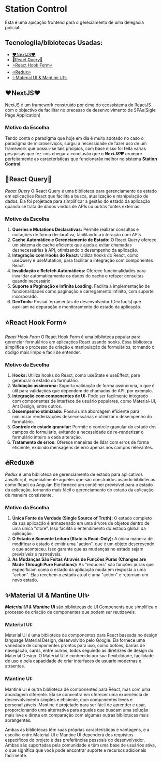 # Station Control

<p>Esta é uma apicação frontend para o gereciamento de uma delegacia policial.</p>

<h2>Tecnologiia/bibiotecas Usadas:</h2>

<ul>
  <li><a href="#nextjs">❤️NextJS❤️<a/></li>
  <li><a href="#react-query">📶React Query📶<a/></li>
  <li><a href="#react-hook-form">⭐React Hook Form⭐<a/></li>
  <li><a href="#redux">🔥Redux🔥<a/></li>
  <li><a href="#ui">✨Material UI & Mantine UI✨<a/></li>
</ul>

<h2 id="nextjs">❤NextJS❤️</h2>

<p>NextJS é um framework construido por cima do ecossistema do ReactJS com o objectivo de facilitar no precesso de desenvolvimento de SPAs(Sigle Page Application)</p>

<h3>Motivo da Escolha</h3>

<p>Tendo conta o paradigma que hoje em dia é muito adotado no caso o paradigma de microserviços, surgiu a necessidade de fazer uso de um framework que possui-se tais pricípios, com base nisso foi feita varias pesquisas que fez-nos chegar a conclusão que o <b><i>NextJS❤️</i></b> crumpre perfeitamente as características que funcionarão melhor no sistema <b>Station Control</b>.</p>

<h2 id="react-query">📶React Query📶</h2>

<p><i>React Query</i> O React Query é uma biblioteca para gerenciamento de estado em aplicações React que facilita a busca, atualização e manipulação de dados. Ela foi projetada para simplificar a gestão do estado da aplicação quando se trata de dados vindos de APIs ou outras fontes externas.</p>

<h3>Motivo da Escolha</h3>

<ol>
  <li><b>Queries e Mutations Declarativas:</b> Permite realizar consultas e mutações de forma declarativa, facilitando a interação com APIs.</li>
  <li><b>Cache Automático e Gerenciamento de Estado:</b> O React Query oferece um sistema de cache eficiente que ajuda a evitar chamadas desnecessárias à API, otimizando o desempenho da aplicação.</li>
  <li><b>Integração com Hooks do React:</b> Utiliza hooks do React, como useQuery e useMutation, para facilitar a integração com componentes React.</li>
  <li><b>Invalidação e Refetch Automáticos:</b> Oferece funcionalidades para invalidar automaticamente os dados do cache e refazer consultas quando necessário.</li>
  <li><b>Suporte a Paginação e Infinite Loading:</b> Facilita a implementação de funcionalidades como paginação e carregamento infinito, com suporte incorporado.</li>
  <li><b>DevTools:</b> Possui ferramentas de desenvolvedor (DevTools) que auxiliam na depuração e monitoramento do estado da aplicação.</li>
</ol>

<h2 id="react-hook-form">⭐React Hook Form⭐</h2>

<p><i>React Hook Form</i> O React Hook Form é uma biblioteca popular para gerenciar formulários em aplicações React usando hooks. Essa biblioteca simplifica o processo de criação e manipulação de formulários, tornando o código mais limpo e fácil de entender.</p>

<h3>Motivo da Escolha</h3>

<ol>
  <li><b>Hooks:</b> Utiliza hooks do React, como useState e useEffect, para gerenciar o estado do formulário.</li>
  <li><b>Validação assíncrona:</b> Suporta validação de forma assíncrona, o que é útil para validações que dependem de chamadas de API, por exemplo.</li>
  <li><b>Integração com componentes de UI:</b> Pode ser facilmente integrado com componentes de interface de usuário populares, como Material-UI, Ant Design, entre outros.</li>
  <li><b>Desempenho otimizado:</b> Possui uma abordagem eficiente para minimizar renderizações desnecessárias e otimizar o desempenho do formulário.</li>
  <li><b>Controle de estado granular:</b> Permite o controle granular do estado dos campos do formulário, evitando a necessidade de re-renderizar o formulário inteiro a cada alteração.</li>
  <li><b>Tratamento de erros:</b> Oferece maneiras de lidar com erros de forma eficiente, exibindo mensagens de erro apenas nos campos relevantes.</li>
</ol>

<h2 id="redux">🔥Redux🔥</h2>

<p><i>Redux</i> é uma biblioteca de gerenciamento de estado para aplicativos JavaScript, especialmente aqueles que são construídos usando bibliotecas como React ou Angular. Ele fornece um contêiner previsível para o estado da aplicação, tornando mais fácil o gerenciamento do estado da aplicação de maneira consistente.</p>

<h3>Motivo da Escolha</h3>

<ol>
  <li><b>Única Fonte da Verdade (Single Source of Truth):</b> O estado completo da sua aplicação é armazenado em uma árvore de objetos dentro de uma única "store". Isso facilita o entendimento do estado global da aplicação.</li>
  <li><b>O Estado é Somente Leitura (State is Read-Only):</b> A única maneira de modificar o estado é emitir uma "action", que é um objeto descrevendo o que aconteceu. Isso garante que as mudanças no estado sejam previsíveis e rastreáveis.</li>
  <li><b>As Mudanças São Feitas Através de Funções Puras (Changes are Made Through Pure Functions):</b> As "reducers" são funções puras que especificam como o estado da aplicação muda em resposta a uma "action". Elas recebem o estado atual e uma "action" e retornam um novo estado.</li>
</ol>

<h2 id="ui">✨Material UI & Mantine UI✨</h2>

<p><b><i>Material UI & Mantine UI</i></b> são bibliotecas de UI Compenents que simplifica o processo de criação de componentes que podem ser reutizaveis.</p>

<h3>Material UI:</h3>

<p>Material UI é uma biblioteca de componentes para React baseada no design language Material Design, desenvolvido pelo Google. Ela fornece uma variedade de componentes prontos para uso, como botões, barras de navegação, cards, entre outros, todos seguindo as diretrizes de design do Material Design. O Material UI é conhecido por sua flexibilidade, facilidade de uso e pela capacidade de criar interfaces de usuário modernas e atraentes.</p>

<h3>Mantine UI:</h3>

<p>Mantine UI é outra biblioteca de componentes para React, mas com uma abordagem diferente. Ela se concentra em oferecer uma experiência de desenvolvimento simples e eficiente, com componentes leves e personalizáveis. Mantine é projetado para ser fácil de aprender e usar, proporcionando uma alternativa para aqueles que buscam uma solução mais leve e direta em comparação com algumas outras bibliotecas mais abrangentes.</p>

<p>Ambas as bibliotecas têm suas próprias características e vantagens, e a escolha entre Material UI e Mantine UI dependerá dos requisitos específicos do projeto e das preferências pessoais do desenvolvedor. Ambas são suportadas pela comunidade e têm uma base de usuários ativa, o que significa que você pode encontrar suporte e recursos adicionais facilmente.</p>
